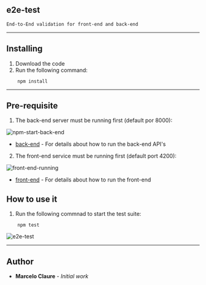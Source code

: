 ## e2e-test
```
End-to-End validation for front-end and back-end
```
---
## Installing

1. Download the code
2. Run the following command:
```
    npm install
```
---
## Pre-requisite
1. The back-end server must be running first (default por 8000):

![npm-start-back-end](https://user-images.githubusercontent.com/24611413/67206646-13af7300-f3e0-11e9-8474-040a7dc4e94d.jpg)

* [back-end](https://github.com/mclaure/test-pyramid/tree/master/src/back-end) - For details about how to run the back-end API's 

2. The front-end service must be running first (default port 4200):

![front-end-running](https://user-images.githubusercontent.com/24611413/67209810-0d23fa00-f3e6-11e9-8812-2da29c8c6d20.jpg)

* [front-end](https://github.com/mclaure/test-pyramid/tree/master/src/front-end) - For details about how to run the front-end 

## How to use it
1. Run the following commnad to start the test suite:
```
    npm test
```
![e2e-test](https://user-images.githubusercontent.com/24611413/67210091-7efc4380-f3e6-11e9-8ddd-1746c642fba7.jpg)

---
## Author

* **Marcelo Claure** - *Initial work*
